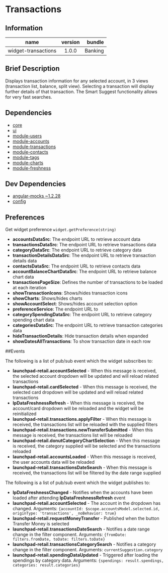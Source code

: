 # Transactions

## Information

| name                  | version           | bundle           |
| ----------------------|:-----------------:| ----------------:|
| widget-transactions    | 1.0.0            | Banking        |

## Brief Description

Displays transaction information for any selected account, in 3 views (transaction list, balance, split view). Selecting a transaction will display further details of that transaction. The Smart Suggest functionality allows for very fast searches.

## Dependencies

* [core][core-url]
* [ui][ui-url]
* [module-users][module-users-url]
* [module-accounts][module-accounts-url]
* [module-transactions][module-transactions-url]
* [module-contacts][module-contacts-url]
* [module-tags][module-tags-url]
* [module-charts][module-charts-url]
* [module-freshness][module-freshness-url]

## Dev Dependencies

* [angular-mocks ~1.2.28][angular-mocks-url]
* [config][config-url]

## Preferences

Get widget preference `widget.getPreference(string)`

* __accountsDataSrc__: The endpoint URL to retrieve account data
* __transactionsDataSrc__: The endpoint URL to retrieve transactions data
* __categoryDataSrc__: The endpoint URL to retrieve category data
* __transactionDetailsDataSrc__: The endpoint URL to retrieve transaction details data
* __contactsDataSrc__: The endpoint URL to retrieve contacts data
* __accountBalanceChartDataSrc__: The endpoint URL to retrieve balance chart data
* __transactionsPageSize__: Defines the number of transactions to be loaded at each iteration
* __showTransactionIcons__: Shows/hides transaction icons
* __showCharts__: Shows/hides charts
* __showAccountSelect__: Shows/hides account selection option
* __preferenceService__: The endpoint URL to
* __categorySpendingDataSrc__: The endpoint URL to retrieve category spending chart data
* __categoriesDataSrc__: The endpoint URL to retrieve transaction categories data
* __hideTransactionDetails__: Hide transaction details when expanded
* __showDatesAllTransactions__: To show transaction date in each row

##Events

The following is a list of pub/sub event which the widget subscribes to:

* __launchpad-retail.accountSelected__ - When this message is received, the selected account dropdown will be updated and will reload related transactions
* __launchpad-retail.cardSelected__ - When this message is received,  the selected card dropdown will be updated and will reload related transactions
* __lpDataFreshnessRefresh__ - When this message is received, the account/card dropdown will be reloaded and the widget will be reinitialized
* __launchpad-retail.transactions.applyFilter__ - When this message is received, the transactions list will be reloaded with the supplied filters
* __launchpad-retail.transactions.newTransferSubmitted__ - When this message is received, the transactions list will be reloaded
* __launchpad-retail.donutCategoryChartSelection__ - When this message is received, the category supplied will be selected and the transactions reloaded
* __launchpad-retail.accountsLoaded__ - When this message is received, the user accounts data will be reloaded
* __launchpad-retail.transactionsDateSearch__ - When this message is received, the transactions list will be filtered by the date range supplied

The following is a list of pub/sub event which the widget publishes to:

* __lpDataFreshnessChanged__ - Notifies when the accounts have been loaded after attending __lpDataFreshnessRefresh__ event
* __launchpad-retail.accountSelected__ - The account in the dropdown has changed. Arguments: `{accountId: $scope.accountsModel.selected.id, originType: 'transactions', _noBehavior: true}`
* __launchpad-retail.requestMoneyTransfer__ - Published when the button Transfer Money is selected
* __launchpad-retail.transactionsDateSearch__ - Notifies a date range change in the filter component. Arguments: `{fromDate: filters.fromDate, toDate: filters.toDate}`
* __launchpad-retail.transactionsCategorySearch__ - Notifies a category change in the filter component. Arguments: `currentSuggestion.category`
* __launchpad-retail.spendingDataUpdated__ - Triggered after loading the spendings by category data. Arguments: `{spendings: result.spendings, categories: result.categories}`


[core-url]: http://stash.backbase.com:7990/projects/lpm/repos/foundation-core/browse/
[ui-url]: http://stash.backbase.com:7990/projects/lpm/repos/ui/browse/
[config-url]: https://stash.backbase.com/projects/LP/repos/config/browse
[api-url]: http://stash.backbase.com:7990/projects/LPM/repos/api/browse/
[angular-mocks-url]: https://github.com/angular/bower-angular-mocks/
[module-users-url]: https://stash.backbase.com/projects/LPM/repos/module-users/browse/
[module-accounts-url]: https://stash.backbase.com/projects/LPM/repos/module-accounts/browse/
[module-transactions-url]: https://stash.backbase.com/projects/LPM/repos/module-transactions/browse/
[module-contacts-url]: https://stash.backbase.com/projects/LPM/repos/module-contacts/browse/
[module-tags-url]: https://stash.backbase.com/projects/LPM/repos/module-tags/browse/
[module-charts-url]: https://stash.backbase.com/projects/LPM/repos/module-charts/browse/
[module-freshness-url]: https://stash.backbase.com/projects/LPM/repos/module-freshness/browse/
